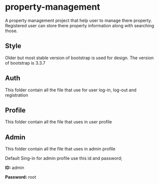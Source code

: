 # property-management
A property management project that help user to manage there property. Registered user can store there property information along with searching those.

## Style
Older but most stable version of bootstrap is used for design. The version of bootstrap is 3.3.7

## Auth
This folder contain all the file that use for user log-in, log-out and registration

## Profile
This folder contain all the file that uses in user profile

## Admin
This folder contain all the file that uses in admin profile

Default Sing-in for admin profile use this id and password;

<b> ID: </b> admin

<b> Password: </b> root

